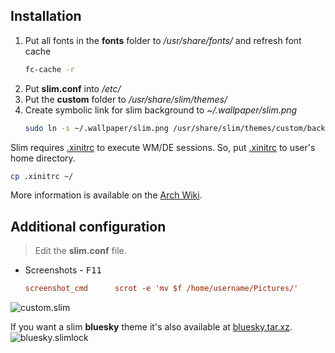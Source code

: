 ## Installation
1. Put all fonts in the **fonts** folder to */usr/share/fonts/* and refresh font cache
   ```bash
   fc-cache -r
   ```
2. Put **slim.conf** into */etc/*
3. Put the **custom** folder to */usr/share/slim/themes/*
4. Create symbolic link for slim background to *~/.wallpaper/slim.png*
   ```bash
   sudo ln -s ~/.wallpaper/slim.png /usr/share/slim/themes/custom/background.png
   ```

Slim requires [.xinitrc](./.xinitrc) to execute WM/DE sessions. So, put [.xinitrc](./.xinitrc) to user's home directory.
```bash
cp .xinitrc ~/
```
More information is available on the [Arch Wiki](https://wiki.archlinux.org/index.php/SLiM).

## Additional configuration
> Edit the **slim.conf** file.
- Screenshots - <kbd>F11</kbd>
  ```cfg
  screenshot_cmd      scrot -e 'mv $f /home/username/Pictures/'
  ```

<img src="https://i.ibb.co/dWKLVQc/2020-09-19-012206-1366x768-scrot.png" alt="custom.slim" align="center">

<br>

If you want a slim **bluesky** theme it's also available at [bluesky.tar.xz](./bluesky.tar.xz).
<img src="https://i.ibb.co/YbmmDvk/SLi-M-Bluesky.png" alt="bluesky.slimlock" align="center">
